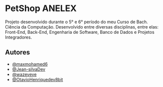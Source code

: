 # PetShop ANELEX

Projeto desenvolvido durante o 5° e 6° período do meu Curso de Bach. Ciência da Computação.
Desenvolvido entre diversas disciplinas, entre elas: Front-End, Back-End, Engenharia de Software, Banco de Dados e Projetos Integradores.



## Autores

- [@maxmohamed6](https://www.github.com/maxmohamed6)
- [@Jean-silvaDev](https://www.github.com/Jean-silvaDev)
- [@wazeveve](https://www.github.com/wazeveve)
- [@OtavioHenriquedev8bit](https://www.github.com/OtavioHenriquedev8bit)
